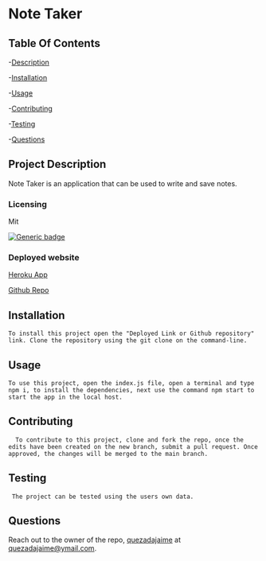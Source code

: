 # Note Taker

## Table Of Contents

-[Description](#project-description)

-[Installation](#installation)

-[Usage](#usage)

-[Contributing](#contributing)

-[Testing](#testing)

-[Questions](#questions)

## Project Description

Note Taker is an application that can be used to write and save notes.

### Licensing

Mit

[![Generic badge](https://img.shields.io/badge/License-Mit-green.svg)](https://choosealicense.com/licenses/mit/.)

### Deployed website

[Heroku App](https://boiling-everglades-45438-a79442cbdce1.herokuapp.com/)

[Github Repo](https://github.com/quezadajaime/Note-Taker.git)

## Installation

    To install this project open the "Deployed Link or Github repository" link. Clone the repository using the git clone on the command-line.

## Usage

    To use this project, open the index.js file, open a terminal and type npm i, to install the dependencies, next use the command npm start to start the app in the local host.

## Contributing

      To contribute to this project, clone and fork the repo, once the edits have been created on the new branch, submit a pull request. Once approved, the changes will be merged to the main branch.

## Testing

     The project can be tested using the users own data.

## Questions

Reach out to the owner of the repo, [quezadajaime](https://github.com/quezadajaime) at quezadajaime@ymail.com.
